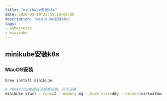```yaml
---
title: "minikube安装k8s"
date: 2020-05-18T22:55:18+08:00
description: "minikube安装k8s"
tags:
- kubernetes
- minikube
---
```


<!-- truncate -->

## minikube安装k8s

### MacOS安装

```bash
brew install minikube
```

```bash
# PROXY可以根据自己需要设置，可不设置
minikube start --cpus=2 --memory 4g --disk-size=40g --driver=virtualbox --image-repository=registry.cn-hangzhou.aliyuncs.com/google_containers --nodes=2 --docker-env HTTP_PROXY=http://192.168.99.1:7890 --docker-env HTTPS_PROXY=http://192.168.99.1:7890  --docker-env NO_PROXY=127.0.0.1/32,192.168.0.0/16,10.0.0.0/8,172.16.0.0/12,localhost
```
